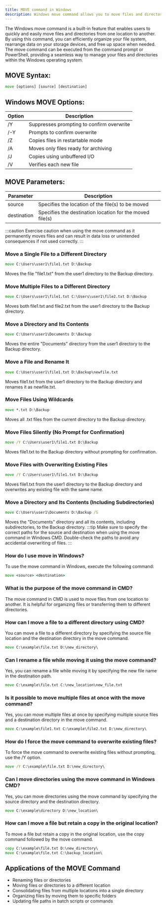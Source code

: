 ```yaml
---
title: MOVE command in Windows
description: Windows move command allows you to move files and directories to a different location within the same drive or across drives efficiently. It is a useful tool for organizing your file system and freeing up space on your storage devices.
---
```


The Windows move command is a built-in feature that enables users to quickly and easily move files and directories from one location to another. By using this command, you can efficiently organize your file system, rearrange data on your storage devices, and free up space when needed. The move command can be executed from the command prompt or PowerShell, providing a seamless way to manage your files and directories within the Windows operating system.

## MOVE Syntax:
```cmd
move [options] [source] [destination]
```

## Windows MOVE Options:
| Option   | Description                               |
|----------|-------------------------------------------|
| /Y       | Suppresses prompting to confirm overwrite  |
| /-Y      | Prompts to confirm overwrite               |
| /Z       | Copies files in restartable mode           |
| /A       | Moves only files ready for archiving       |
| /J       | Copies using unbuffered I/O                |
| /V       | Verifies each new file                     |

## MOVE Parameters:
| Parameter   | Description                                            |
|-------------|--------------------------------------------------------|
| source      | Specifies the location of the file(s) to be moved       |
| destination | Specifies the destination location for the moved file(s) |

:::caution
Exercise caution when using the move command as it permanently moves files and can result in data loss or unintended consequences if not used correctly.
:::

### Move a Single File to a Different Directory
```cmd
move C:\Users\user1\file1.txt D:\Backup
```
Moves the file "file1.txt" from the user1 directory to the Backup directory.

### Move Multiple Files to a Different Directory
```cmd
move C:\Users\user1\file1.txt C:\Users\user1\file2.txt D:\Backup
```
Moves both file1.txt and file2.txt from the user1 directory to the Backup directory.

### Move a Directory and Its Contents
```cmd
move C:\Users\user1\Documents D:\Backup
```
Moves the entire "Documents" directory from the user1 directory to the Backup directory.

### Move a File and Rename It
```cmd
move C:\Users\user1\file1.txt D:\Backup\newfile.txt
```
Moves file1.txt from the user1 directory to the Backup directory and renames it as newfile.txt.

### Move Files Using Wildcards
```cmd
move *.txt D:\Backup
```
Moves all .txt files from the current directory to the Backup directory.

### Move Files Silently (No Prompt for Confirmation)
```cmd
move /Y C:\Users\user1\file1.txt D:\Backup
```
Moves file1.txt to the Backup directory without prompting for confirmation.

### Move Files with Overwriting Existing Files
```cmd
move /Y C:\Users\user1\file1.txt D:\Backup
```
Moves file1.txt from the user1 directory to the Backup directory and overwrites any existing file with the same name.

### Move a Directory and Its Contents (Including Subdirectories)
```cmd
move C:\Users\user1\Documents D:\Backup /S
```
Moves the "Documents" directory and all its contents, including subdirectories, to the Backup directory.
:::tip
Make sure to specify the correct paths for the source and destination when using the move command in Windows CMD. Double-check the paths to avoid any accidental overwriting of files.
:::

### How do I use move in Windows?
To use the move command in Windows, execute the following command:
```cmd
move <source> <destination>
```

### What is the purpose of the move command in CMD?
The move command in CMD is used to move files from one location to another. It is helpful for organizing files or transferring them to different directories.

### How can I move a file to a different directory using CMD?
You can move a file to a different directory by specifying the source file location and the destination directory in the move command. 
```cmd
move C:\example\file.txt D:\new_directory\
```

### Can I rename a file while moving it using the move command?
Yes, you can rename a file while moving it by specifying the new file name in the destination path. 
```cmd
move C:\example\file.txt C:\new_location\new_file.txt
```

### Is it possible to move multiple files at once with the move command?
Yes, you can move multiple files at once by specifying multiple source files and a destination directory in the move command. 
```cmd
move C:\example\file1.txt C:\example\file2.txt D:\new_directory\
```

### How do I force the move command to overwrite existing files?
To force the move command to overwrite existing files without prompting, use the /Y option. 
```cmd
move /Y C:\example\file.txt D:\new_directory\
```

### Can I move directories using the move command in Windows CMD?
Yes, you can move directories using the move command by specifying the source directory and the destination directory. 
```cmd
move C:\example\directory D:\new_location\
```

### How can I move a file but retain a copy in the original location?
To move a file but retain a copy in the original location, use the copy command followed by the move command. 
```cmd
copy C:\example\file.txt D:\new_directory\
move C:\example\file.txt C:\backup_location\
```

## Applications of the MOVE Command

- Renaming files or directories
- Moving files or directories to a different location
- Consolidating files from multiple locations into a single directory
- Organizing files by moving them to specific folders
- Updating file paths in batch scripts or commands